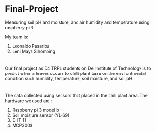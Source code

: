 # Final-Project
Measuring soil pH and moisture, and air humidity and temperature using raspberry pi 3.

My team is:
1. Leonaldo Pasaribu
2. Leni Maya Sihombing
#
Our final project as D4 TRPL students on Del Institute of Technology is to predict when a leaves occurs to chilli plant base on the environtmental condition such humidity, temperature, soil moisture, and soil pH.
#
The data collected using sensors that placed in the chili plant area. The hardware we used are :
1. Raspberry pi 3 model b
2. Soil moisture sensor (YL-69)
3. DHT 11
4. MCP3008
